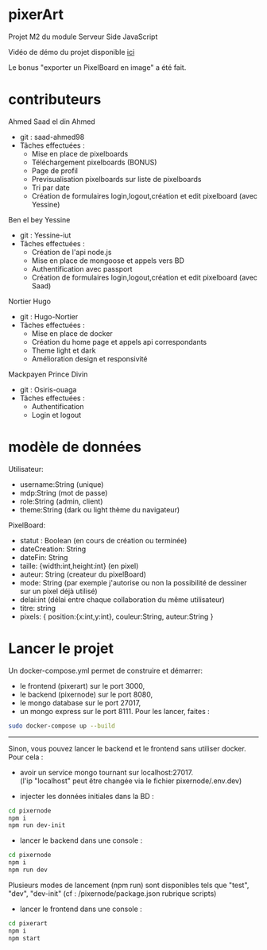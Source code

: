# pixerArt
Projet M2 du module Serveur Side JavaScript

Vidéo de démo du projet disponible [ici](https://youtu.be/JYzgqnZaO_s)

Le bonus "exporter un PixelBoard en image" a été fait.  

# contributeurs

Ahmed Saad el din Ahmed
- git : saad-ahmed98
- Tâches effectuées : 
	- Mise en place de pixelboards
	- Téléchargement pixelboards (BONUS)
	- Page de profil
	- Previsualisation pixelboards sur liste de pixelboards
	- Tri par date
	- Création de formulaires login,logout,création et edit pixelboard (avec Yessine)  
	
Ben el bey Yessine
- git : Yessine-iut
- Tâches effectuées :
	- Création de l'api node.js
	- Mise en place de mongoose et appels vers BD
	- Authentification avec passport
	- Création de formulaires login,logout,création et edit pixelboard (avec Saad)
	
Nortier Hugo
- git : Hugo-Nortier
- Tâches effectuées :
	- Mise en place de docker
	- Création du home page et appels api correspondants
	- Theme light et dark
	- Amélioration design et responsivité  
	
Mackpayen Prince Divin
- git : Osiris-ouaga
- Tâches effectuées :
	- Authentification
	- Login et logout

# modèle de données
Utilisateur: 
- username:String (unique)
- mdp:String (mot de passe)
- role:String (admin, client)
- theme:String (dark ou light thème du navigateur)

PixelBoard: 
- statut : Boolean (en cours de création ou terminée)
- dateCreation: String
- dateFin: String
- taille: {width:int,height:int} (en pixel)
- auteur: String (createur du pixelBoard)
- mode: String (par exemple j'autorise ou non la possibilité de dessiner sur un pixel déjà utilisé)
- delai:int (délai entre chaque collaboration du même utilisateur) 
- titre: string
- pixels: {
		     position:{x:int,y:int},
		     couleur:String,
		     auteur:String
		    }

# Lancer le projet 
Un docker-compose.yml permet de construire et démarrer:
- le frontend (pixerart) sur le port 3000,
- le backend (pixernode) sur le port 8080,
- le mongo database sur le port 27017,
- un mongo express sur le port 8111.
Pour les lancer, faites : 
```bash
sudo docker-compose up --build
```
------
Sinon, vous pouvez lancer le backend et le frontend sans utiliser docker. Pour cela :   

- avoir un service mongo tournant sur localhost:27017.  
(l'ip "localhost" peut être changée via le fichier pixernode/.env.dev)

- injecter les données initiales dans la BD :
```bash
cd pixernode
npm i
npm run dev-init
```

- lancer le backend dans une console : 
```bash
cd pixernode
npm i
npm run dev
```
Plusieurs modes de lancement (npm run) sont disponibles tels que "test", "dev", "dev-init"  (cf : /pixernode/package.json rubrique scripts)

- lancer le frontend dans une console : 
```bash
cd pixerart
npm i
npm start
```
